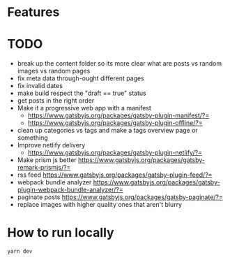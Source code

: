# Features

# TODO
* break up the content folder so its more clear what are posts vs random images vs random pages
* fix meta data through-ought different pages
* fix invalid dates
* make build respect the "draft == true" status
* get posts in the right order
* Make it a progressive web app with a manifest
  * https://www.gatsbyjs.org/packages/gatsby-plugin-manifest/?=
  * https://www.gatsbyjs.org/packages/gatsby-plugin-offline/?=
* clean up categories vs tags and make a tags overview page or something
* Improve netlify delivery
  * https://www.gatsbyjs.org/packages/gatsby-plugin-netlify/?=
* Make prism js better https://www.gatsbyjs.org/packages/gatsby-remark-prismjs/?=
* rss feed https://www.gatsbyjs.org/packages/gatsby-plugin-feed/?=
* webpack bundle analyzer https://www.gatsbyjs.org/packages/gatsby-plugin-webpack-bundle-analyzer/?=
* paginate posts https://www.gatsbyjs.org/packages/gatsby-paginate/?=
* replace images with higher quality ones that aren't blurry

# How to run locally

`yarn dev`